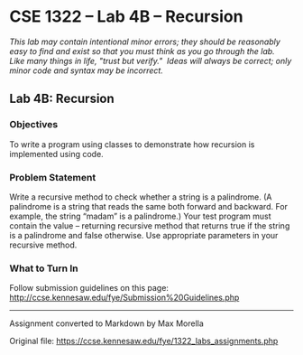 # CSE 1322 – Lab 4B – Recursion	

_This lab may contain intentional minor errors; they should be reasonably easy to find and exist so that you must think as you go through the lab.  Like many things in life, "trust but verify."  Ideas will always be correct; only minor code and syntax may be incorrect._

## Lab 4B: Recursion

### Objectives
To write a program using classes to demonstrate how recursion is implemented using code. 

### Problem Statement
Write a recursive method to check whether a string is a palindrome.  (A palindrome is a string that reads the same both forward and backward.  For example, the string “madam” is a palindrome.) Your test program must contain the value – returning recursive method that returns true if the string is a palindrome and false otherwise.  Use appropriate parameters in your recursive method.  

### What to Turn In
Follow submission guidelines on this page: http://ccse.kennesaw.edu/fye/Submission%20Guidelines.php

---
Assignment converted to Markdown by Max Morella

Original file: https://ccse.kennesaw.edu/fye/1322_labs_assignments.php
